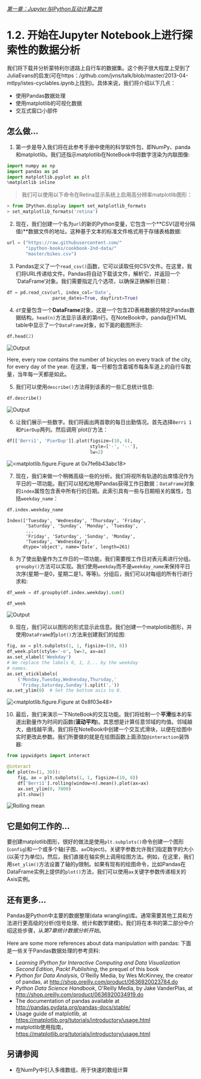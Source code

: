[*第一章：Jupyter与IPython互动计算之旅*](./)

# 1.2. 开始在Jupyter Notebook上进行探索性的数据分析


我们将下载并分析蒙特利尔道路上自行车的数据集。这个例子很大程度上受到了JuliaEvans的启发(可在https：/github.com/jvns/talk/blob/master/2013-04-mtlpy/istes-cyclables.ipynb上找到)。具体来说，我们将介绍以下几点：

* 使用Pandas数据处理
* 使用matplotlib的可视化数据
* 交互式窗口小部件

## 怎么做...

1. 第一步是导入我们将在此参考手册中使用的科学软件包，即NumPy、panda和matplotlib。我们还指示matplotlib在NoteBook中将数字渲染为内联图像:

```python
import numpy as np
import pandas as pd
import matplotlib.pyplot as plt
%matplotlib inline
```

> 我们可以使用以下命令在Retina显示系统上启用高分辨率matplotlib图形：
>
>
```python
> from IPython.display import set_matplotlib_formats
> set_matplotlib_formats('retina')
```

2. 现在，我们创建一个名为`url`的新的Python变量，它包含一个**CSV(逗号分隔值)**数据文件的地址。这种基于文本的标准文件格式用于存储表格数据:

```python
url = ("https://raw.githubusercontent.com/"
       "ipython-books/cookbook-2nd-data/"
       "master/bikes.csv")
```

3. Pandas定义了一个`read_csv()`函数，它可以读取任何CSV文件。在这里，我们将URL传递给文件。Pandas将自动下载该文件，解析它，并返回一个`DataFrame‘对象。我们需要指定几个选项，以确保正确解析日期：

```python
df = pd.read_csv(url, index_col='Date',
                 parse_dates=True, dayfirst=True)
```

4. `df`变量包含一个**DataFrame**对象，这是一个包含2D表格数据的特定Pandas数据结构。`head(n)`方法显示该表的第n行。在NoteBook中，panda在HTML table中显示了一个`DataFrame`对象，如下面的截图所示:

```python
df.head(2)
```

![Output](02_pandas_files/02_pandas_13_0.png)

Here, every row contains the number of bicycles on every track of the city, for every day of the year.
在这里，每一行都包含着城市每条车道上的自行车数量，当年每一天都是如此。

5. 我们可以使用`describe()`方法得到该表的一些汇总统计信息:

```python
df.describe()
```

![Output](02_pandas_files/02_pandas_16_0.png)

6. 让我们展示一些数字。我们将画出两首歌的每日出勤情况。首先选择`Berri 1`和`PierDup`两列。然后调用`plot()‘方法：

```python
df[['Berri1', 'PierDup']].plot(figsize=(10, 6),
                               style=['-', '--'],
                               lw=2)
```

![<matplotlib.figure.Figure at 0x7fe6b43abc18>](02_pandas_files/02_pandas_18_0.png)

7. 现在，我们来做一个稍微高级一些的分析。我们将视所有轨道的出席情况作为平日的一项功能。我们可以轻松地用Pandas获得工作日数据：`DataFrame`对象的`index`属性包含表中所有行的日期。此索引具有一些与日期相关的属性，包括`weekday_name`：

```python
df.index.weekday_name
```

```{output:result}
Index(['Tuesday', 'Wednesday', 'Thursday', 'Friday',
       'Saturday', 'Sunday', 'Monday', 'Tuesday',
       ...
       'Friday', 'Saturday', 'Sunday', 'Monday',
       'Tuesday', 'Wednesday'],
      dtype='object', name='Date', length=261)
```

8. 为了使出勤量作为工作日的一项功能，我们需要按工作日对表元素进行分组。`groupby()`方法可以实现。我们使用`weekday`而不是`weekday_name`来保持平日次序(星期一是0，星期二是1，等等)。分组后，我们可以对每组的所有行进行求和:

```python
df_week = df.groupby(df.index.weekday).sum()
```

```python
df_week
```

![Output](02_pandas_files/02_pandas_23_0.png)

9. 现在，我们可以以图形的形式显示此信息。我们创建一个matplotlib图形，并使用`DataFrame`的`plot()`方法来创建我们的绘图:

```python
fig, ax = plt.subplots(1, 1, figsize=(10, 8))
df_week.plot(style='-o', lw=3, ax=ax)
ax.set_xlabel('Weekday')
# We replace the labels 0, 1, 2... by the weekday
# names.
ax.set_xticklabels(
    ('Monday,Tuesday,Wednesday,Thursday,'
     'Friday,Saturday,Sunday').split(','))
ax.set_ylim(0)  # Set the bottom axis to 0.
```

![<matplotlib.figure.Figure at 0x8f03e48>](02_pandas_files/02_pandas_25_0.png)

10. 最后，我们来演示一下NoteBook的交互功能。我们将绘制一个**平滑**版本的车道出勤量作为时间的函数(**滚动平均**)。其思想是计算任意邻域的均值。邻域越大，曲线越平滑。我们将在NoteBook中创建一个交互式滑块，以便在绘图中实时更改此参数。我们所要做的就是在绘图函数上面添加`@interaction`装饰器:

```python
from ipywidgets import interact

@interact
def plot(n=(1, 30)):
    fig, ax = plt.subplots(1, 1, figsize=(10, 8))
    df['Berri1'].rolling(window=n).mean().plot(ax=ax)
    ax.set_ylim(0, 7000)
    plt.show()
```

![Rolling mean](02_pandas_files/02_pandas_27_0.png)

## 它是如何工作的…

要创建matplotlib图形，很好的做法是使用`plt.subplots()`命令创建一个图形(`config`)和一个或多个轴(子图、`ax`Object)。关键字参数允许我们指定数字的大小(以英寸为单位)。然后，我们直接在轴实例上调用绘图方法。例如，在这里，我们用`set_ylim()`方法设置了轴的y限制。如果有现有的绘图命令，比如Pandas在DataFrame实例上提供的`plot()`方法，我们可以使用`ax`关键字参数传递相关的Axis实例。
## 还有更多...

Pandas是Python中主要的数据整理(data wrangling)库。通常需要其他工具和方法进行更高级的分析(信号处理、统计和数学建模)。我们将在本书的第二部分中介绍这些步骤，从*第7章统计数据分析开始*。

Here are some more references about data manipulation with pandas:
下面是一些关于Pandas数据处理的参考资料:

* *Learning IPython for Interactive Computing and Data Visualization Second Edition, Packt Publishing*, the prequel of this book
* *Python for Data Analysis*, O'Reilly Media, by Wes McKinney, the creator of pandas, at http://shop.oreilly.com/product/0636920023784.do
* *Python Data Science Handbook*, O'Reilly Media, by Jake VanderPlas, at http://shop.oreilly.com/product/0636920034919.do
* The documentation of pandas available at http://pandas.pydata.org/pandas-docs/stable/
* Usage guide of matplotlib, at https://matplotlib.org/tutorials/introductory/usage.html
* matplotlib使用指南， https://matplotlib.org/tutorials/introductory/usage.html

## 另请参阅

* 在NumPy中引入多维数组，用于快速的数组计算
